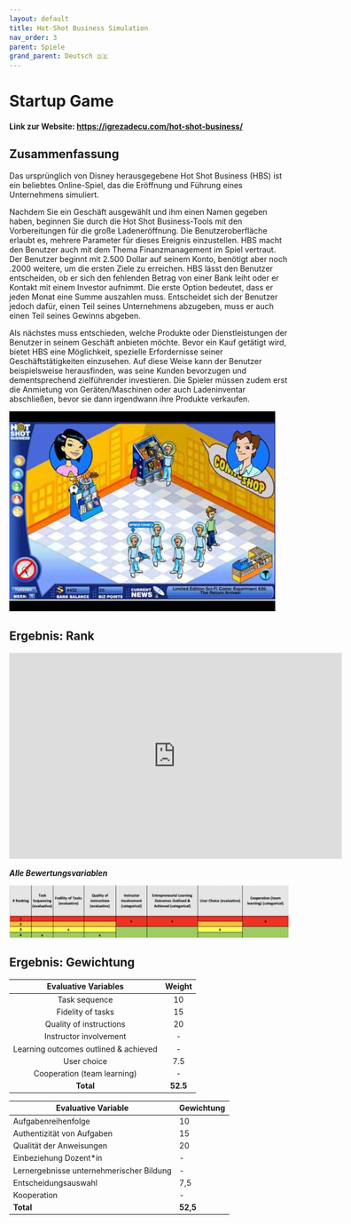 ```yaml
---
layout: default
title: Hot-Shot Business Simulation
nav_order: 3
parent: Spiele
grand_parent: Deutsch 🇩🇪
---
```


# Startup Game

#### Link zur Website: https://igrezadecu.com/hot-shot-business/

## Zusammenfassung

Das ursprünglich von Disney herausgegebene Hot Shot Business (HBS) ist ein beliebtes Online-Spiel, das die Eröffnung und Führung eines Unternehmens simuliert. 

Nachdem Sie ein Geschäft ausgewählt und ihm einen Namen gegeben haben, beginnen Sie durch die Hot Shot Business-Tools mit den Vorbereitungen für die große Ladeneröffnung. Die Benutzeroberfläche erlaubt es, mehrere Parameter für dieses Ereignis einzustellen.
HBS macht den Benutzer auch mit dem Thema Finanzmanagement im Spiel vertraut. Der Benutzer beginnt mit 2.500 Dollar auf seinem Konto, benötigt aber noch .2000 weitere, um die ersten Ziele zu erreichen. HBS lässt den Benutzer entscheiden, ob er sich den fehlenden Betrag von einer Bank leiht oder er Kontakt mit einem Investor aufnimmt. Die erste Option bedeutet, dass er jeden Monat eine Summe auszahlen muss. Entscheidet sich der Benutzer jedoch dafür, einen Teil seines Unternehmens abzugeben, muss er auch einen Teil seines Gewinns abgeben.

Als nächstes muss entschieden, welche Produkte oder Dienstleistungen der Benutzer in seinem Geschäft anbieten möchte. Bevor ein Kauf getätigt wird, bietet HBS eine Möglichkeit, spezielle Erfordernisse seiner Geschäftstätigkeiten einzusehen. Auf diese Weise kann der Benutzer beispielsweise herausfinden, was seine Kunden bevorzugen und dementsprechend zielführender investieren. Die Spieler müssen zudem erst die Anmietung von Geräten/Maschinen oder auch Ladeninventar abschließen, bevor sie dann irgendwann ihre Produkte verkaufen.


![Image of HBS](../assets/HBS.jpg)

## Ergebnis: Rank

<iframe width="600" height="371" seamless frameborder="0" scrolling="no" src="https://docs.google.com/spreadsheets/d/e/2PACX-1vRQeSSNa-R2e3TA_gbRtNTG3-69Q0TsvFACQQct_vCGbwvci6NYCB5iWdA0Nlzw5RUHCZdxqINldR5G/pubchart?oid=1411411022&amp;format=interactive"></iframe>

**_Alle Bewertungsvariablen_**

![Image of bizebee](../assets/hbsscore.png)

## Ergebnis: Gewichtung

|         Evaluative Variables          |  Weight  |
| :-----------------------------------: | :------: |
|             Task sequence             |    10    |
|           Fidelity of tasks           |    15    |
|        Quality of instructions        |    20    |
|        Instructor involvement         |    -     |
| Learning outcomes outlined & achieved |    -     |
|              User choice              |   7.5    |
|      Cooperation (team learning)      |    -     |
|               **Total**               | **52.5** |


| **Evaluative Variable**               | **Gewichtung** |
| ------------------------------------- | ---------- |
| Aufgabenreihenfolge                   | 10         |
| Authentizität von Aufgaben            | 15         |
| Qualität der Anweisungen              | 20         |
| Einbeziehung Dozent*in                | \-         |
| Lernergebnisse unternehmerischer Bildung | \-         |
| Entscheidungsauswahl                  | 7,5        |
| Kooperation                           | \-         |
| **Total**                             | **52,5**   |

